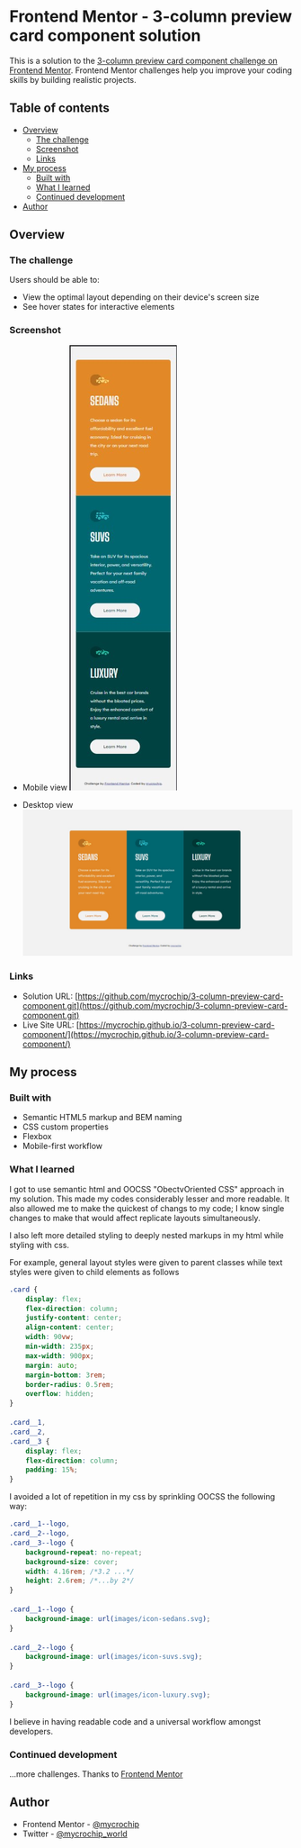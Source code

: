 # Frontend Mentor - 3-column preview card component solution

This is a solution to the [3-column preview card component challenge on Frontend Mentor](https://www.frontendmentor.io/challenges/3column-preview-card-component-pH92eAR2-). Frontend Mentor challenges help you improve your coding skills by building realistic projects. 

## Table of contents

- [Overview](#overview)
  - [The challenge](#the-challenge)
  - [Screenshot](#screenshot)
  - [Links](#links)
- [My process](#my-process)
  - [Built with](#built-with)
  - [What I learned](#what-i-learned)
  - [Continued development](#continued-development)
- [Author](#author)


## Overview

### The challenge

Users should be able to:

- View the optimal layout depending on their device's screen size
- See hover states for interactive elements

### Screenshot
- Mobile view
![Mobile view'](images/screenshot-mobile.jpg)

- Desktop view
![Desktop view](images/screenshot-desktop.jpg)

### Links

- Solution URL: [https://github.com/mycrochip/3-column-preview-card-component.git](https://github.com/mycrochip/3-column-preview-card-component.git)
- Live Site URL: [https://mycrochip.github.io/3-column-preview-card-component/](https://mycrochip.github.io/3-column-preview-card-component/)


## My process

### Built with

- Semantic HTML5 markup and BEM naming
- CSS custom properties
- Flexbox
- Mobile-first workflow

### What I learned

I got to use semantic html and OOCSS "ObectvOriented CSS" approach in my solution. This made my codes considerably lesser and more readable. It also allowed me to make the quickest of changs to my code; I know single changes to make that would affect replicate layouts simultaneously.

I also left more detailed styling to deeply nested markups in my html while styling with css. 

For example, general layout styles were given to parent classes while text styles were given to child elements as follows


```css
.card {
    display: flex;
    flex-direction: column;
    justify-content: center;
    align-content: center;
    width: 90vw;
    min-width: 235px;
    max-width: 900px;
    margin: auto;
    margin-bottom: 3rem;
    border-radius: 0.5rem;
    overflow: hidden;
}

.card__1,
.card__2,
.card__3 {
    display: flex;
    flex-direction: column;
    padding: 15%;
}
```

I avoided a lot of repetition in my css by sprinkling OOCSS the following way:

```css
.card__1--logo,
.card__2--logo,
.card__3--logo {
    background-repeat: no-repeat;
    background-size: cover;
    width: 4.16rem; /*3.2 ...*/
    height: 2.6rem; /*...by 2*/
}

.card__1--logo {
    background-image: url(images/icon-sedans.svg);
}

.card__2--logo {
    background-image: url(images/icon-suvs.svg);
}

.card__3--logo {
    background-image: url(images/icon-luxury.svg);
}
```
I believe in having readable code and a universal workflow amongst developers.

### Continued development

...more challenges. Thanks to [Frontend Mentor](https://www.frontendmentor.io)



## Author

- Frontend Mentor - [@mycrochip](https://www.frontendmentor.io/profile/mycrochip)
- Twitter - [@mycrochip_world](https://www.twitter.com/mycrochio_world)